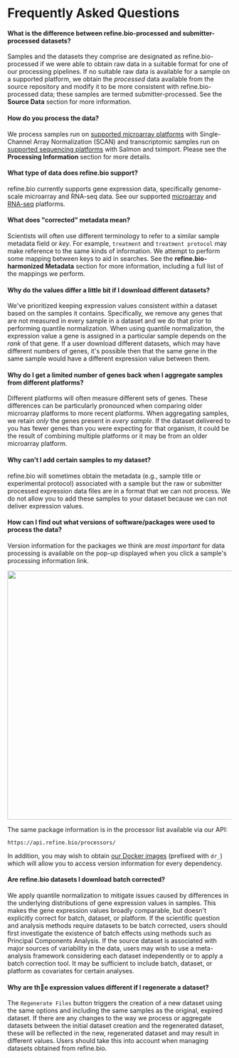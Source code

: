 # Frequently Asked Questions

#### What is the difference between refine.bio-processed and submitter-processed datasets?

Samples and the datasets they comprise are designated as refine.bio-processed if we were able to obtain raw data in a suitable format for one of our processing pipelines.
If no suitable raw data is available for a sample on a supported platform, we obtain the _processed_ data available from the source repository and modify it to be more consistent with refine.bio-processed data; these samples are termed submitter-processed.
See the **Source Data** section for more information.

#### How do you process the data?

We process samples run on <a href ="https://github.com/AlexsLemonade/refinebio/blob/dev/config/supported_microarray_platforms.csv" target = "blank">supported microarray platforms</a> with Single-Channel Array Normalization (SCAN) and transcriptomic samples run on <a href ="https://github.com/AlexsLemonade/refinebio/blob/dev/config/supported_rnaseq_platforms.txt" target = "blank">supported sequencing platforms</a> with Salmon and tximport.
Please see the **Processing Information** section for more details.

#### What type of data does refine.bio support?

refine.bio currently supports gene expression data, specifically genome-scale microarray and RNA-seq data.
See our supported <a href ="https://github.com/AlexsLemonade/refinebio/blob/dev/config/supported_microarray_platforms.csv" target = "blank">microarray</a> and <a href ="https://github.com/AlexsLemonade/refinebio/blob/dev/config/supported_rnaseq_platforms.txt" target = "blank">RNA-seq</a> platforms.

#### What does "corrected" metadata mean?

Scientists will often use different terminology to refer to a similar sample metadata field or _key_.
For example, `treatment` and `treatment protocol` may make reference to the same kinds of information.
We attempt to perform some mapping between keys to aid in searches.
See the **refine.bio-harmonized Metadata** section for more information, including a full list of the mappings we perform.

#### Why do the values differ a little bit if I download different datasets?

We've prioritized keeping expression values consistent _within_ a dataset based on the samples it contains.
Specifically, we remove any genes that are not measured in every sample in a dataset and we do that prior to performing quantile normalization.
When using quantile normalization, the expression value a gene is assigned in a particular sample depends on the _rank_ of that gene.
If a user download different datasets, which may have different numbers of genes, it's possible then that the same gene in the same sample would have a different expression value between them.

#### Why do I get a limited number of genes back when I aggregate samples from different platforms?

Different platforms will often measure different sets of genes.
These differences can be particularly pronounced when comparing older microarray platforms to more recent platforms.
When aggregating samples, we retain _only_ the genes present in _every sample_.
If the dataset delivered to you has fewer genes than you were expecting for that organism, it could be the result of combining multiple platforms or it may be from an older microarray platform.

#### Why can't I add certain samples to my dataset?

refine.bio will sometimes obtain the metadata (e.g., sample title or experimental protocol) associated with a sample but the raw or submitter processed expression data files are in a format that we can not process.
We do not allow you to add these samples to your dataset because we can not deliver expression values.

#### How can I find out what versions of software/packages were used to process the data?

Version information for the packages we think are _most important_ for data processing is available on the pop-up displayed when you click a sample's processing information link.

<img src="https://user-images.githubusercontent.com/15315514/46314376-5c5b7a80-c598-11e8-9bf3-c63a6a1a9696.gif" width="560">

The same package information is in the processor list available via our API:

```
https://api.refine.bio/processors/
```

In addition, you may wish to obtain <a href ="https://hub.docker.com/u/ccdl/" target = "blank">our Docker images</a> (prefixed with `dr_`) which will allow you to access version information for every dependency.

#### Are refine.bio datasets I download batch corrected?

We apply quantile normalization to mitigate issues caused by differences in the underlying distributions of gene expression values in samples.
This makes the gene expression values broadly comparable, but doesn't explicitly correct for batch, dataset, or platform.
If the scientific question and analysis methods require datasets to be batch corrected, users should first investigate the existence of batch effects using methods such as Principal Components Analysis.
If the source dataset is associated with major sources of variability in the data, users may wish to use a meta-analysis framework considering each dataset independently or to apply a batch correction tool.
It may be sufficient to include batch, dataset, or platform as covariates for certain analyses.

#### Why are the expression values different if I regenerate a dataset?

The `Regenerate Files` button triggers the creation of a new dataset using the same options and including the same samples as the original, expired dataset.
If there are any changes to the way we process or aggregate datasets between the initial dataset creation and the regenerated dataset, these will be reflected in the new, regenerated dataset and may result in different values.
Users should take this into account when managing datasets obtained from refine.bio.
